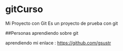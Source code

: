 # gitCurso
Mi Proyecto con Git
Es un proyecto de prueba con git

##Personas aprendiendo sobre git

aprendiendo mi enlace : https://github.com/gsustr
